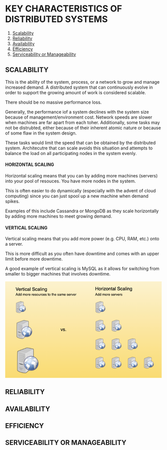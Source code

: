# KEY CHARACTERISTICS OF DISTRIBUTED SYSTEMS

1. [Scalability](#scalability)
2. [Reliability](#reliability)
3. [Availability](#availability)
4. [Efficiency](#efficiency)
5. [Serviceability or Manageability](#serviceability-or-manageability)

## SCALABILITY

This is the ability of the system, process, or a network to grow and manage increased demand. A distributed system that can continuously evolve in order to support the growing amount of work is considered scalable.

There should be no massive performance loss.

Generally, the performance iof a system declines with the system size because of management/environment cost. Network speeds are slower when machines are far apart from each toher. Additionally, some tasks may not be distrubted, either because of their inherent atomic nature or because of some flaw in the system design.

These tasks would limit the speed that can be obtained by the distributed system. Architecutre that can scale avoids this situation and attempts to balance the load on all participating nodes in the system evenly.

#### HORIZONTAL SCALING

Horizontal scaling means that you can by adding more machines (servers) into your pool of resouces. You have more nodes in the system.

This is often easier to do dynamically (especially with the advent of cloud computing) since you can just spool up a new machine when demand spikes.

Examples of this include Cassandra or MongoDB as they scale horizontally by adding more machines to meet growing demand.

#### VERTICAL SCALING

Vertical scaling means that you add more power (e.g. CPU, RAM, etc.) onto a server.

This is more difficult as you often have downtime and comes with an upper limit before more downtime.

A good example of vertical scaling is MySQL as it allows for switching from smaller to bigger machines that involves downtime.

![Horizontal versus vertical scaling](../assets/scaling.png)

## RELIABILITY

## AVAILABILITY

## EFFICIENCY

## SERVICEABILITY OR MANAGEABILITY
